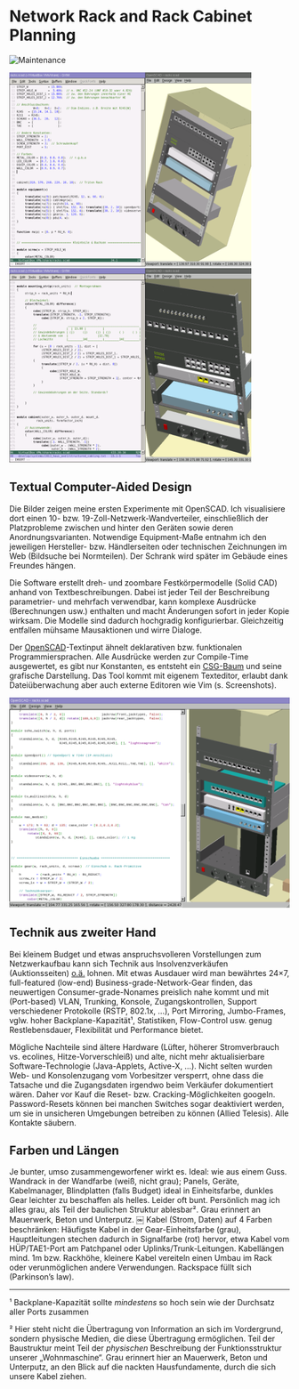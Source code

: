 # Network Rack and Rack Cabinet Planning

![Maintenance](https://img.shields.io/maintenance/yes/2013.svg)

<img src="https://raw.githubusercontent.com/andre-st/network-racks/master/screenshot-20130826.png" width="435" height="349" /><img src="https://raw.githubusercontent.com/andre-st/network-racks/master/screenshot-20130827.png" width="435" height="349" />



## Textual Computer-Aided Design

Die Bilder zeigen meine ersten Experimente mit OpenSCAD. Ich visualisiere dort
einen 10- bzw. 19-Zoll-Netzwerk-Wandverteiler, einschließlich der
Platzprobleme zwischen und hinter den Geräten sowie deren Anordnungsvarianten.
Notwendige Equipment-Maße entnahm ich den jeweiligen Hersteller- bzw.
Händlerseiten oder technischen Zeichnungen im Web (Bildsuche bei Normteilen).
Der Schrank wird später im Gebäude eines Freundes hängen.

Die Software erstellt dreh- und zoombare Festkörpermodelle (Solid CAD) anhand
von Textbeschreibungen. Dabei ist jeder Teil der Beschreibung parametrier- und
mehrfach verwendbar, kann komplexe Ausdrücke (Berechnungen usw.) enthalten und
macht Änderungen sofort in jeder Kopie wirksam. Die Modelle sind dadurch
hochgradig konfigurierbar. Gleichzeitig entfallen mühsame Mausaktionen und
wirre Dialoge.

Der [OpenSCAD](http://www.openscad.org/)-Textinput ähnelt deklarativen bzw. funktionalen
Programmiersprachen. Alle Ausdrücke werden zur Compile-Time ausgewertet, es
gibt nur Konstanten, es entsteht ein [CSG-Baum](https://de.wikipedia.org/wiki/Constructive_Solid_Geometry) 
und seine grafische Darstellung.
Das Tool kommt mit eigenem Texteditor, erlaubt dank Dateiüberwachung aber auch
externe Editoren wie Vim (s. Screenshots).

![Screenshot](screenshot-scad-2013.08.28-002650.png)


## Technik aus zweiter Hand

Bei kleinem Budget und etwas anspruchsvolleren Vorstellungen zum Netzwerkaufbau kann sich Technik aus Insolvenzverkäufen (Auktionsseiten) [o.ä.](https://www.google.de/search?q=IT-Remarketing) lohnen. Mit etwas Ausdauer wird man bewährtes 24×7, full-featured (low-end) Business-grade-Network-Gear finden, das neuwertigen Consumer-grade-Nonames preislich nahe kommt und mit (Port-based) VLAN, Trunking, Konsole, Zugangskontrollen, Support verschiedener Protokolle (RSTP, 802.1x, …), Port Mirroring, Jumbo-Frames, vglw. hoher Backplane-Kapazität¹, Statistiken, Flow-Control usw. genug Restlebensdauer, Flexibilität und Performance bietet.

Mögliche Nachteile sind ältere Hardware (Lüfter, höherer Stromverbrauch vs. ecolines, Hitze-Vorverschleiß) und alte, nicht mehr aktualisierbare Software-Technologie (Java-Applets, Active-X, …). Nicht selten wurden Web- und Konsolenzugang vom Vorbesitzer versperrt, ohne dass die Tatsache und die Zugangsdaten irgendwo beim Verkäufer dokumentiert wären. Daher vor Kauf die Reset- bzw. Cracking-Möglichkeiten googeln. Password-Resets können bei manchen Switches sogar deaktiviert werden, um sie in unsicheren Umgebungen betreiben zu können (Allied Telesis). Alle Kontakte säubern.


## Farben und Längen

Je bunter, umso zusammengeworfener wirkt es. Ideal: wie aus einem Guss. Wandrack in der Wandfarbe (weiß, nicht grau); Panels, Geräte, Kabelmanager, Blindplatten (falls Budget) ideal in Einheitsfarbe, dunkles Gear leichter zu beschaffen als helles. Leider oft bunt. Persönlich mag ich alles grau, als Teil der baulichen Struktur ablesbar². Grau erinnert an Mauerwerk, Beton und Unterputz.
￼
Kabel (Strom, Daten) auf 4 Farben beschränken: Häufigste Kabel in der Gear-Einheitsfarbe (grau), Hauptleitungen stechen dadurch in Signalfarbe (rot) hervor, etwa Kabel vom HÜP/TAE1-Port am Patchpanel oder Uplinks/Trunk-Leitungen. Kabellängen mind. 1m bzw. Rackhöhe, kleinere Kabel vereiteln einen Umbau im Rack oder verunmöglichen andere Verwendungen. Rackspace füllt sich (Parkinson’s law).

---
¹ Backplane-Kapazität sollte _mindestens_ so hoch sein wie der Durchsatz aller Ports zusammen

² Hier steht nicht die Übertragung von Information an sich im Vordergrund, sondern physische Medien, die diese Übertragung ermöglichen. Teil der Baustruktur meint Teil der _physischen_ Beschreibung der Funktionsstruktur unserer „Wohnmaschine“. Grau erinnert hier an Mauerwerk, Beton und Unterputz, an den Blick auf die nackten Hausfundamente, durch die sich unsere Kabel ziehen.




